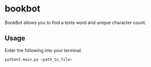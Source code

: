 # bookbot

BookBot allows you to find a texts word and unique character count.

## Usage

Enter the following into your terminal.

```bash
python3 main.py <path_to_file>
```
